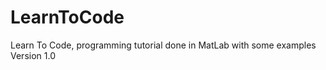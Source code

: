 LearnToCode
===========

Learn To Code, programming tutorial done in MatLab with some examples
Version 1.0
